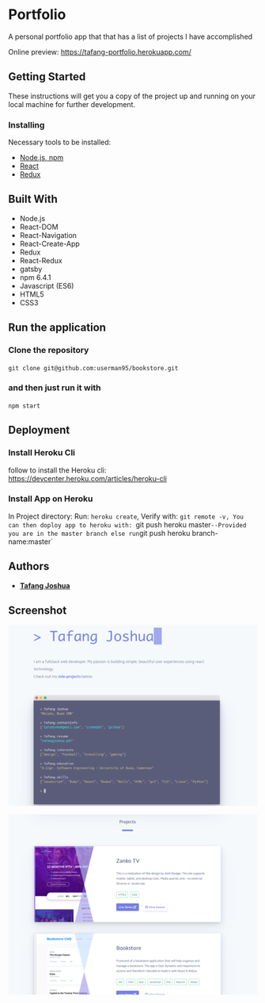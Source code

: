 # Portfolio

A personal portfolio app that that has a list of projects I have accomplished

Online preview: https://tafang-portfolio.herokuapp.com/

## Getting Started

These instructions will get you a copy of the project up and running on your local machine for further development.

### Installing

Necessary tools to be installed: 
* [Node.js, npm](https://www.npmjs.com/get-npm)
* [React](https://www.codecademy.com/articles/react-setup-i)
* [Redux](https://redux.js.org/introduction/installation)

## Built With

* Node.js
* React-DOM
* React-Navigation
* React-Create-App
* Redux
* React-Redux
* gatsby
* npm 6.4.1
* Javascript (ES6)
* HTML5
* CSS3

## Run the application
### Clone the repository
`git clone git@github.com:userman95/bookstore.git`
### and then just run it with 
`npm start`

## Deployment

### Install Heroku Cli

follow to install the Heroku cli: https://devcenter.heroku.com/articles/heroku-cli

### Install App on Heroku

In Project directory:
Run: `heroku create`,
Verify with: `git remote -v,
You can then doploy app to heroku with: `git push heroku master` --Provided you are in the master branch else run
`git push heroku branch-name:master`


## Authors

* **[Tafang Joshua](https://github.com/tafodinho)**

## Screenshot

![screenshot1](https://github.com/tafodinho/my-portfolio/blob/dev/public/Screenshot%20from%202019-11-10%2016-45-27.png)

![screenshot2](https://github.com/tafodinho/my-portfolio/blob/dev/public/Screenshot%20from%202019-11-10%2016-45-44.png)
